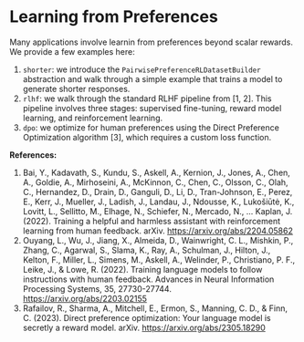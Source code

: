# Learning from Preferences

Many applications involve learnin from preferences beyond scalar rewards. We provide a few examples here:

1. `shorter`: we introduce the `PairwisePreferenceRLDatasetBuilder` abstraction and walk through a simple example that trains a model to generate shorter responses.
2. `rlhf`: we walk through the standard RLHF pipeline from [1, 2]. This pipeline involves three stages: supervised fine-tuning, reward model learning, and reinforcement learning.
3. `dpo`: we optimize for human preferences using the Direct Preference Optimization algorithm [3], which requires a custom loss function.

**References:**
1. Bai, Y., Kadavath, S., Kundu, S., Askell, A., Kernion, J., Jones, A., Chen, A., Goldie, A., Mirhoseini, A., McKinnon, C., Chen, C., Olsson, C., Olah, C., Hernandez, D., Drain, D., Ganguli, D., Li, D., Tran-Johnson, E., Perez, E., Kerr, J., Mueller, J., Ladish, J., Landau, J., Ndousse, K., Lukošiūtė, K., Lovitt, L., Sellitto, M., Elhage, N., Schiefer, N., Mercado, N., ... Kaplan, J. (2022). Training a helpful and harmless assistant with reinforcement learning from human feedback. arXiv. https://arxiv.org/abs/2204.05862
2. Ouyang, L., Wu, J., Jiang, X., Almeida, D., Wainwright, C. L., Mishkin, P., Zhang, C., Agarwal, S., Slama, K., Ray, A., Schulman, J., Hilton, J., Kelton, F., Miller, L., Simens, M., Askell, A., Welinder, P., Christiano, P. F., Leike, J., & Lowe, R. (2022). Training language models to follow instructions with human feedback. Advances in Neural Information Processing Systems, 35, 27730-27744. https://arxiv.org/abs/2203.02155
3. Rafailov, R., Sharma, A., Mitchell, E., Ermon, S., Manning, C. D., & Finn, C. (2023). Direct preference optimization: Your language model is secretly a reward model. arXiv. https://arxiv.org/abs/2305.18290
